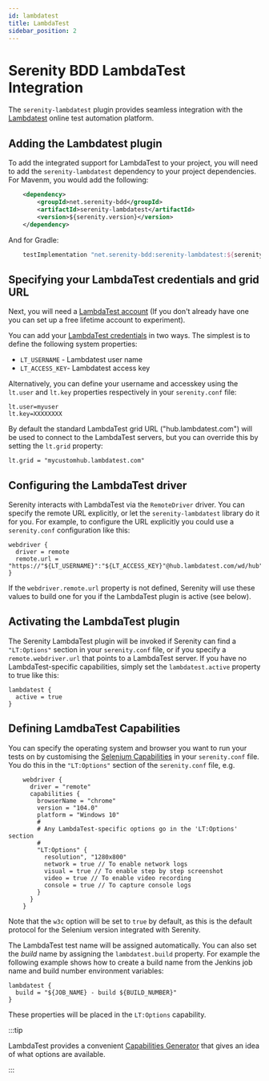 ```yaml
---
id: lambdatest
title: LambdaTest
sidebar_position: 2
---
```

# Serenity BDD LambdaTest Integration

The `serenity-lambdatest` plugin provides seamless integration with the [Lambdatest](https://www.lambdatest.com/) online test automation platform. 

## Adding the Lambdatest plugin

To add the integrated support for LambdaTest to your project, you will need to add the `serenity-lambdatest` dependency to your project dependencies. For Mavenm, you would add the following:
```xml
    <dependency>
        <groupId>net.serenity-bdd</groupId>
        <artifactId>serenity-lambdatest</artifactId>
        <version>${serenity.version}</version>
    </dependency>
```

And for Gradle:
```groovy
    testImplementation "net.serenity-bdd:serenity-lambdatest:${serenityVersion}"
```

## Specifying your LambdaTest credentials and grid URL
Next, you will need a [LambdaTest account](https://www.lambdatest.com/pricing) (If you don't already have one you can set up a free lifetime account to experiment). 

You can add your [LambdaTest credentials](https://www.lambdatest.com/support/docs/using-environment-variables-for-authentication-credentials/) in two ways. The simplest is to define the following system properties:
* `LT_USERNAME` - Lambdatest user name
* `LT_ACCESS_KEY`- Lambdatest access key

Alternatively, you can define your username and accesskey using the `lt.user` and `lt.key` properties respectively in your `serenity.conf` file:

```hocon
lt.user=myuser
lt.key=XXXXXXXX
```

By default the standard LambdaTest grid URL ("hub.lambdatest.com") will be used to connect to the LambdaTest servers, but you can override this by setting the `lt.grid` property:

```hocon
lt.grid = "mycustomhub.lambdatest.com"
```

## Configuring the LambdaTest driver

Serenity interacts with LambdaTest via the `RemoteDriver` driver. You can specify the remote URL explicitly, or let the `serenity-lambdatest` library do it for you. For example, to configure the URL explicitly you could use a `serenity.conf` configuration like this:
```hocon
webdriver {
  driver = remote
  remote.url = "https://"${LT_USERNAME}":"${LT_ACCESS_KEY}"@hub.lambdatest.com/wd/hub"
}
```

If the `webdriver.remote.url` property is not defined, Serenity will use these values to build one for you if the LambdaTest plugin is active (see below).

## Activating the LambdaTest plugin

The Serenity LambdaTest plugin will be invoked if Serenity can find a `"LT:Options"` section in your `serenity.conf` file, or if you specify a `remote.webdriver.url` that points to a LambdaTest server. If you have no LambdaTest-specific capabilities, simply set the `lambdatest.active` property to true like this:

```hocon
lambdatest {
  active = true
}
```

## Defining LamdbaTest Capabilities

You can specify the operating system and browser you want to run your tests on by customising the [Selenium Capabilities](https://www.lambdatest.com/support/docs/selenium-automation-capabilities/) in your `serenity.conf` file. You do this in the `"LT:Options"` section of the `serenity.conf` file, e.g.

```hocon
    webdriver {
      driver = "remote"
      capabilities {
        browserName = "chrome"
        version = "104.0"
        platform = "Windows 10"
        #
        # Any LambdaTest-specific options go in the 'LT:Options' section
        #
        "LT:Options" {
          resolution", "1280x800"
          network = true // To enable network logs
          visual = true // To enable step by step screenshot
          video = true // To enable video recording
          console = true // To capture console logs
        }
      }
    }
```

Note that the `w3c` option will be set to `true` by default, as this is the default protocol for the Selenium version integrated with Serenity.

The LambdaTest test name will be assigned automatically. You can also set the _build_ name by assigning the `lambdatest.build` property.
For example the following example shows how to create a build name from the Jenkins job name and build number environment variables:

```hocon
lambdatest {
  build = "${JOB_NAME} - build ${BUILD_NUMBER}"
}
```

These properties will be placed in the `LT:Options` capability.

:::tip

LambdaTest provides a convenient [Capabilities Generator](https://www.lambdatest.com/capabilities-generator/) that gives an idea of what options are available.

:::


